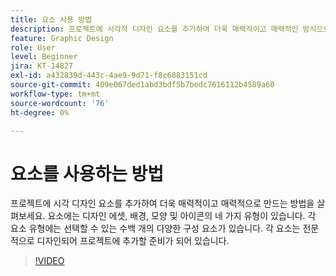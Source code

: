 ```yaml
---
title: 요소 사용 방법
description: 프로젝트에 시각적 디자인 요소를 추가하여 더욱 매력적이고 매력적인 방식으로 만드는 방법을 살펴보세요.
feature: Graphic Design
role: User
level: Beginner
jira: KT-14827
exl-id: a432839d-443c-4ae9-9d71-f8c6883151cd
source-git-commit: 409e067ded1abd3bdf5b7bedc7616112b4589a60
workflow-type: tm+mt
source-wordcount: '76'
ht-degree: 0%

---
```


# 요소를 사용하는 방법

프로젝트에 시각 디자인 요소를 추가하여 더욱 매력적이고 매력적으로 만드는 방법을 살펴보세요. 요소에는 디자인 에셋, 배경, 모양 및 아이콘의 네 가지 유형이 있습니다. 각 요소 유형에는 선택할 수 있는 수백 개의 다양한 구성 요소가 있습니다. 각 요소는 전문적으로 디자인되어 프로젝트에 추가할 준비가 되어 있습니다.

>[!VIDEO](https://video.tv.adobe.com/v/3426935?quality=12&learn=on&hidetitle=true)
